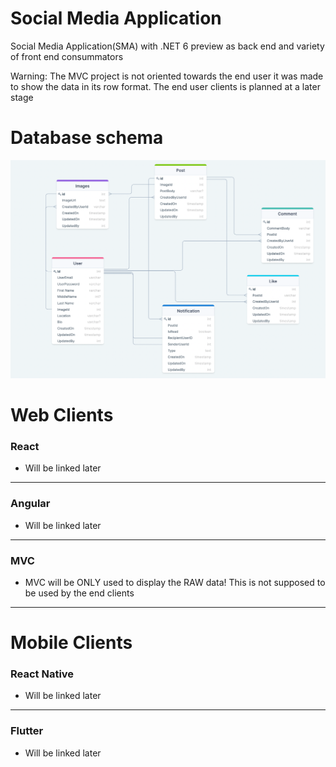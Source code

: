 # Social Media Application
Social Media Application(SMA) with .NET 6 preview as back end and variety of front end consummators

Warning: The MVC project is not oriented towards the end user it was made to show the data in its row format. 
The end user clients is planned at a later stage


# Database schema

![SocalMediaApp Database Schema Diagram](./docs/SocalMediaAppDatabaseSchemaDiagram.png)



# Web Clients


### React
 
- Will be linked later
---

### Angular

- Will be linked later

---

### MVC

- MVC will be ONLY used to display the RAW data! This is not supposed to be used by the end clients 

---

# Mobile Clients



### React Native

- Will be linked later

---

### Flutter

- Will be linked later
